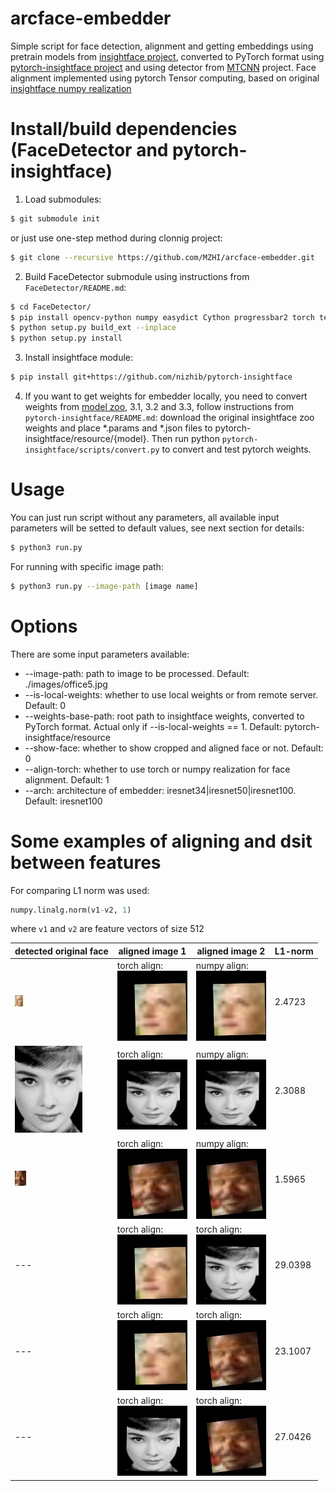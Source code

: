 # arcface-embedder
Simple script for face detection, alignment and getting embeddings using pretrain models from [insightface project](https://github.com/deepinsight/insightface.git), converted to PyTorch format using [pytorch-insightface project](https://github.com/nizhib/pytorch-insightface.git) and using detector from [MTCNN](https://github.com/faciallab/FaceDetector.git) project. Face alignment implemented using pytorch Tensor computing, based on original [insightface numpy realization](https://github.com/deepinsight/insightface/blob/master/recognition/common/face_align.py)


# Install/build dependencies (FaceDetector and pytorch-insightface)
1. Load submodules:
```sh
$ git submodule init
```
or just use one-step method during clonnig project:
```sh
$ git clone --recursive https://github.com/MZHI/arcface-embedder.git
```

2. Build FaceDetector submodule using instructions from `FaceDetector/README.md`:
```sh
$ cd FaceDetector/
$ pip install opencv-python numpy easydict Cython progressbar2 torch tensorboardX
$ python setup.py build_ext --inplace
$ python setup.py install
```

3. Install insightface module:
```sh
$ pip install git+https://github.com/nizhib/pytorch-insightface
```

4. If you want to get weights for embedder locally, you need to convert weights from [model zoo](https://github.com/deepinsight/insightface/wiki/Model-Zoo), 3.1, 3.2 and 3.3, follow instructions from `pytorch-insightface/README.md`: download the original insightface zoo weights and place *.params and *.json files to pytorch-insightface/resource/{model}.
Then run python `pytorch-insightface/scripts/convert.py` to convert and test pytorch weights.

# Usage
You can just run script without any parameters, all available input parameters will be setted to default values, see next section for details:
```sh
$ python3 run.py
```

For running with specific image path:
```sh
$ python3 run.py --image-path [image name]
```

# Options
There are some input parameters available:
* --image-path: path to image to be processed. Default: ./images/office5.jpg
* --is-local-weights: whether to use local weights or from remote server. Default: 0
* --weights-base-path: root path to insightface weights, converted to PyTorch format.
Actual only if --is-local-weights == 1. Default: pytorch-insightface/resource
* --show-face: whether to show cropped and aligned face or not. Default: 0
* --align-torch: whether to use torch or numpy realization for face alignment. Default: 1
* --arch: architecture of embedder: iresnet34|iresnet50|iresnet100. Default: iresnet100

# Some examples of aligning and dsit between features
For comparing L1 norm was used: 
```python
numpy.linalg.norm(v1-v2, 1)
```
where `v1` and `v2` are feature vectors of size 512

detected original face | aligned image 1 | aligned image 2 | L1-norm
-----------------------|-----------------|-----------------|----------
![Person 1 face orig](/images/out/per1_det.jpg) | torch align: <br/> ![Person 1 align torch](/images/out/per1_torch.jpg) | numpy align: <br/> ![Person 1 align numpy](/images/out/per1_numpy.jpg) | 2.4723
![Person 2 face orig](/images/out/per2_det.jpg) | torch align: <br/> ![Person 2 align torch](/images/out/per2_torch.jpg) | numpy align: <br/> ![Person 2 align numpy](/images/out/per2_numpy.jpg) | 2.3088
![Person 3 face orig](/images/out/per3_det.jpg) | torch align: <br/> ![person 3 align torch](/images/out/per3_torch.jpg) | numpy align: <br/> ![Person 3 align numpy](/images/out/per3_numpy.jpg) | 1.5965
--- | torch align: <br/> ![Person 1 align torch](/images/out/per1_torch.jpg) | torch align: <br/> ![Person 2 align torch](/images/out/per2_torch.jpg) | 29.0398
--- | torch align: <br/> ![Person 1 align torch](/images/out/per1_torch.jpg) | torch align: <br/> ![Person 3 align torch](/images/out/per3_torch.jpg) | 23.1007
--- | torch align: <br/> ![Person 2 align torch](/images/out/per2_torch.jpg) | torch align: <br/> ![Person 3 align torch](/images/out/per3_torch.jpg) | 27.0426
 
 

